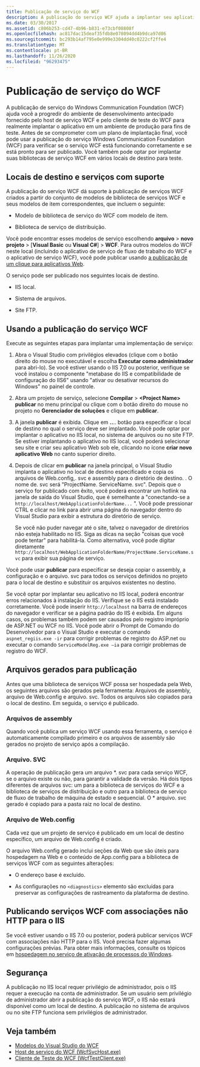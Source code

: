 ```yaml
---
title: Publicação de serviço do WCF
description: A publicação do serviço WCF ajuda a implantar seu aplicativo em um ambiente de produção para fins de teste.
ms.date: 03/30/2017
ms.assetid: c806b253-cd47-4b96-b831-e73cbf08808f
ms.openlocfilehash: ac817dac15deaf35fdb8e078094dd4b9dca97d06
ms.sourcegitcommit: bc293b14af795e0e999e3304dd40c0222cf2ffe4
ms.translationtype: MT
ms.contentlocale: pt-BR
ms.lasthandoff: 11/26/2020
ms.locfileid: "96293475"
---
```

# <a name="wcf-service-publishing"></a>Publicação de serviço do WCF

A publicação de serviço do Windows Communication Foundation (WCF) ajuda você a progredir do ambiente de desenvolvimento antecipado fornecido pelo host de serviço WCF e pelo cliente de teste do WCF para realmente implantar o aplicativo em um ambiente de produção para fins de teste. Antes de se comprometer com um plano de implantação final, você pode usar a publicação do serviço Windows Communication Foundation (WCF) para verificar se o serviço WCF está funcionando corretamente e se está pronto para ser publicado. Você também pode optar por implantar suas bibliotecas de serviço WCF em vários locais de destino para teste.

## <a name="supported-services-and-target-locations"></a>Locais de destino e serviços com suporte

A publicação do serviço WCF dá suporte à publicação de serviços WCF criados a partir do conjunto de modelos de biblioteca de serviços WCF e seus modelos de item correspondentes, que incluem o seguinte:

- Modelo de biblioteca de serviço do WCF com modelo de item.

- Biblioteca de serviço de distribuição.

Você pode encontrar esses modelos de serviço escolhendo **arquivo**  >  **novo projeto** > [**Visual Basic** ou **Visual C#**] > **WCF**. Para outros modelos do WCF neste local (incluindo o aplicativo de serviço de fluxo de trabalho do WCF e o aplicativo de serviço WCF), você pode publicar usando [a publicação de um clique para aplicativos Web](/previous-versions/aspnet/dd465337(v=vs.110)).

O serviço pode ser publicado nos seguintes locais de destino.

- IIS local.

- Sistema de arquivos.

- Site FTP.

## <a name="using-wcf-service-publishing"></a>Usando a publicação do serviço WCF

Execute as seguintes etapas para implantar uma implementação de serviço:

1. Abra o Visual Studio com privilégios elevados (clique com o botão direito do mouse no executável e escolha **Executar como administrador** para abri-lo).  Se você estiver usando o IIS 7,0 ou posterior, verifique se você instalou o componente "metabase do IIS e compatibilidade de configuração do IIS6" usando "ativar ou desativar recursos do Windows" no painel de controle.

2. Abra um projeto de serviço, selecione **Compilar**  >  **\<Project Name> publicar** no menu principal ou clique com o botão direito do mouse no projeto no **Gerenciador de soluções** e clique em **publicar**.

3. A janela **publicar** é exibida. Clique em **..**.. botão para especificar o local de destino no qual o serviço deve ser implantado. Você pode optar por implantar o aplicativo no IIS local, no sistema de arquivos ou no site FTP. Se estiver implantando o aplicativo no IIS local, você poderá selecionar seu site e criar seu aplicativo Web sob ele, clicando no ícone **criar novo aplicativo Web** no canto superior direito.

4. Depois de clicar em **publicar** na janela principal, o Visual Studio implanta o aplicativo no local de destino especificado e copia os arquivos de Web.config,. svc e assembly para o diretório de destino. . O nome de. svc será "ProjectName. ServiceName. svc". Depois que o serviço for publicado com êxito, você poderá encontrar um hotlink na janela de saída do Visual Studio, que é semelhante a "conectando-se a `http://localhost/WebApplicationFolderName...` ". Você pode pressionar CTRL e clicar no link para abrir uma página do navegador dentro do Visual Studio para exibir a estrutura do diretório de serviço.

     Se você não puder navegar até o site, talvez o navegador de diretórios não esteja habilitado no IIS. Siga as dicas na seção "coisas que você pode tentar" para habilitá-la. Como alternativa, você pode digitar diretamente `http://localhost/WebApplicationFolderName/ProjectName.ServiceName.svc` para exibir sua página de serviço.

Você pode usar **publicar** para especificar se deseja copiar o assembly, a configuração e o arquivo. svc para todos os serviços definidos no projeto para o local de destino e substituir os arquivos existentes no destino.

Se você optar por implantar seu aplicativo no IIS local, poderá encontrar erros relacionados à instalação do IIS. Verifique se o IIS está instalado corretamente. Você pode inserir `http://localhost` na barra de endereços do navegador e verificar se a página padrão do IIS é exibida. Em alguns casos, os problemas também podem ser causados pelo registro impróprio de ASP.NET ou WCF no IIS. Você pode abrir o Prompt de Comando do Desenvolvedor para o Visual Studio e executar o comando `aspnet_regiis.exe -ir` para corrigir problemas de registro do ASP.net ou executar o comando `ServiceModelReg.exe –ia` para corrigir problemas de registro do WCF.

## <a name="files-generated-for-publishing"></a>Arquivos gerados para publicação

 Antes que uma biblioteca de serviços WCF possa ser hospedada pela Web, os seguintes arquivos são gerados pela ferramenta: Arquivos de assembly, arquivo de Web.config e arquivo. svc. Todos os arquivos são copiados para o local de destino. Em seguida, o serviço é publicado.

### <a name="assembly-files"></a>Arquivos de assembly

 Quando você publica um serviço WCF usando essa ferramenta, o serviço é automaticamente compilado primeiro e os arquivos de assembly são gerados no projeto de serviço após a compilação.

### <a name="svc-file"></a>Arquivo. SVC

 A operação de publicação gera um arquivo *. svc para cada serviço WCF, se o arquivo existe ou não, para garantir a validade da versão. Há dois tipos diferentes de arquivos svc: um para a biblioteca de serviços do WCF e a biblioteca de serviços de distribuição e outro para a biblioteca de serviço de fluxo de trabalho de máquina de estado e sequencial. O \* arquivo. svc gerado é copiado para a pasta raiz no local de destino.

### <a name="webconfig-file"></a>Arquivo de Web.config

 Cada vez que um projeto de serviço é publicado em um local de destino específico, um arquivo de Web.config é criado.

 O arquivo Web.config gerado inclui seções da Web que são úteis para hospedagem na Web e o conteúdo de App.config para a biblioteca de serviços WCF com as seguintes alterações:

- O endereço base é excluído.

- As configurações no `<diagnostics>` elemento são excluídas para preservar as configurações de rastreamento da plataforma de destino.

## <a name="publishing-wcf-services-with-non-http-bindings-to-iis"></a>Publicando serviços WCF com associações não HTTP para o IIS

 Se você estiver usando o IIS 7.0 ou posterior, poderá publicar serviços WCF com associações não HTTP para o IIS. Você precisa fazer algumas configurações prévias. Para obter mais informações, consulte os tópicos em  [hospedagem no serviço de ativação de processos do Windows](./feature-details/hosting-in-windows-process-activation-service.md).

## <a name="security"></a>Segurança

 A publicação no IIS local requer privilégio de administrador, pois o IIS requer a execução na conta de administrador. Se um usuário sem privilégio de administrador abrir a publicação do serviço WCF, o IIS não estará disponível como um local de destino. A publicação no sistema de arquivos ou no site FTP funciona sem privilégios de administrador.

## <a name="see-also"></a>Veja também

- [Modelos do Visual Studio do WCF](wcf-vs-templates.md)
- [Host de serviço do WCF (WcfSvcHost.exe)](wcf-service-host-wcfsvchost-exe.md)
- [Cliente de Teste do WCF (WcfTestClient.exe)](wcf-test-client-wcftestclient-exe.md)
